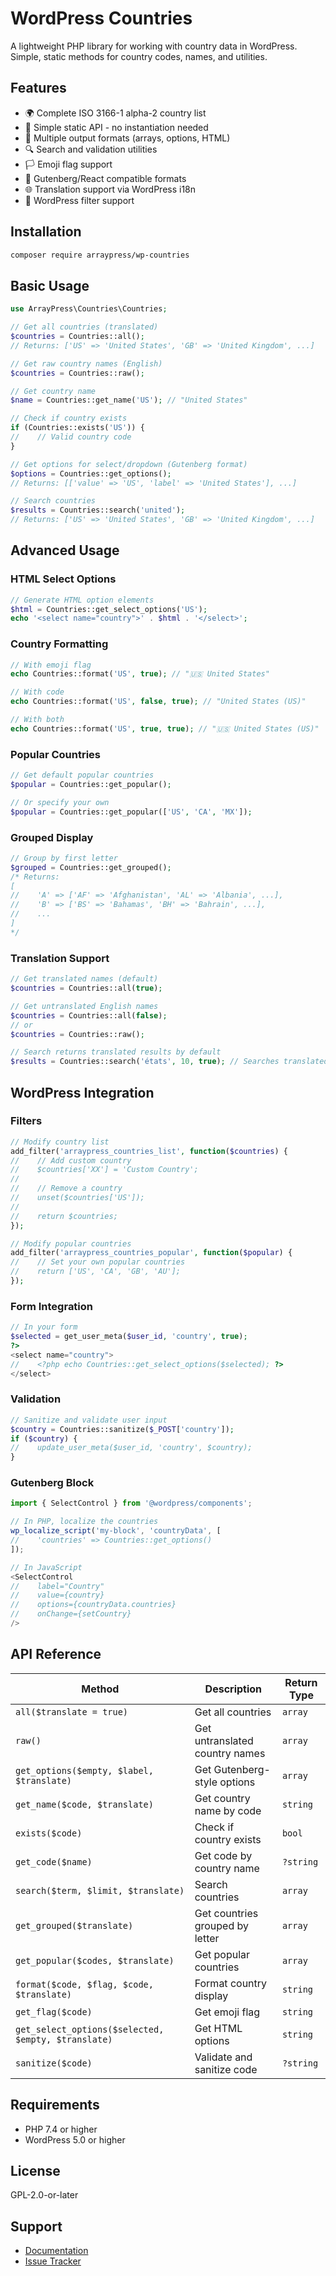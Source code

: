 # WordPress Countries

A lightweight PHP library for working with country data in WordPress. Simple, static methods for country codes, names, and utilities.

## Features

- 🌍 Complete ISO 3166-1 alpha-2 country list
- 🎯 Simple static API - no instantiation needed
- 📝 Multiple output formats (arrays, options, HTML)
- 🔍 Search and validation utilities
- 🏳️ Emoji flag support
- 🎨 Gutenberg/React compatible formats
- 🌐 Translation support via WordPress i18n
- 🔌 WordPress filter support

## Installation

```bash
composer require arraypress/wp-countries
```

## Basic Usage

```php
use ArrayPress\Countries\Countries;

// Get all countries (translated)
$countries = Countries::all();
// Returns: ['US' => 'United States', 'GB' => 'United Kingdom', ...]

// Get raw country names (English)
$countries = Countries::raw();

// Get country name
$name = Countries::get_name('US'); // "United States"

// Check if country exists
if (Countries::exists('US')) {
//    // Valid country code
}

// Get options for select/dropdown (Gutenberg format)
$options = Countries::get_options();
// Returns: [['value' => 'US', 'label' => 'United States'], ...]

// Search countries
$results = Countries::search('united'); 
// Returns: ['US' => 'United States', 'GB' => 'United Kingdom', ...]
```

## Advanced Usage

### HTML Select Options
```php
// Generate HTML option elements
$html = Countries::get_select_options('US');
echo '<select name="country">' . $html . '</select>';
```

### Country Formatting
```php
// With emoji flag
echo Countries::format('US', true); // "🇺🇸 United States"

// With code
echo Countries::format('US', false, true); // "United States (US)"

// With both
echo Countries::format('US', true, true); // "🇺🇸 United States (US)"
```

### Popular Countries
```php
// Get default popular countries
$popular = Countries::get_popular();

// Or specify your own
$popular = Countries::get_popular(['US', 'CA', 'MX']);
```

### Grouped Display
```php
// Group by first letter
$grouped = Countries::get_grouped();
/* Returns:
[
//    'A' => ['AF' => 'Afghanistan', 'AL' => 'Albania', ...],
//    'B' => ['BS' => 'Bahamas', 'BH' => 'Bahrain', ...],
//    ...
]
*/
```

### Translation Support
```php
// Get translated names (default)
$countries = Countries::all(true);

// Get untranslated English names
$countries = Countries::all(false);
// or
$countries = Countries::raw();

// Search returns translated results by default
$results = Countries::search('états', 10, true); // Searches translated names
```

## WordPress Integration

### Filters
```php
// Modify country list
add_filter('arraypress_countries_list', function($countries) {
//    // Add custom country
//    $countries['XX'] = 'Custom Country';
//    
//    // Remove a country
//    unset($countries['US']);
//    
//    return $countries;
});

// Modify popular countries
add_filter('arraypress_countries_popular', function($popular) {
//    // Set your own popular countries
//    return ['US', 'CA', 'GB', 'AU'];
});
```

### Form Integration
```php
// In your form
$selected = get_user_meta($user_id, 'country', true);
?>
<select name="country">
//    <?php echo Countries::get_select_options($selected); ?>
</select>
```

### Validation
```php
// Sanitize and validate user input
$country = Countries::sanitize($_POST['country']);
if ($country) {
//    update_user_meta($user_id, 'country', $country);
}
```

### Gutenberg Block
```javascript
import { SelectControl } from '@wordpress/components';

// In PHP, localize the countries
wp_localize_script('my-block', 'countryData', [
//    'countries' => Countries::get_options()
]);

// In JavaScript
<SelectControl
//    label="Country"
//    value={country}
//    options={countryData.countries}
//    onChange={setCountry}
/>
```

## API Reference

| Method | Description | Return Type |
|--------|-------------|-------------|
| `all($translate = true)` | Get all countries | `array` |
| `raw()` | Get untranslated country names | `array` |
| `get_options($empty, $label, $translate)` | Get Gutenberg-style options | `array` |
| `get_name($code, $translate)` | Get country name by code | `string` |
| `exists($code)` | Check if country exists | `bool` |
| `get_code($name)` | Get code by country name | `?string` |
| `search($term, $limit, $translate)` | Search countries | `array` |
| `get_grouped($translate)` | Get countries grouped by letter | `array` |
| `get_popular($codes, $translate)` | Get popular countries | `array` |
| `format($code, $flag, $code, $translate)` | Format country display | `string` |
| `get_flag($code)` | Get emoji flag | `string` |
| `get_select_options($selected, $empty, $translate)` | Get HTML options | `string` |
| `sanitize($code)` | Validate and sanitize code | `?string` |

## Requirements

- PHP 7.4 or higher
- WordPress 5.0 or higher

## License

GPL-2.0-or-later

## Support

- [Documentation](https://github.com/arraypress/wp-countries)
- [Issue Tracker](https://github.com/arraypress/wp-countries/issues)